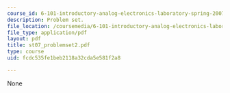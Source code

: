 ```yaml
---
course_id: 6-101-introductory-analog-electronics-laboratory-spring-2007
description: Problem set.
file_location: /coursemedia/6-101-introductory-analog-electronics-laboratory-spring-2007/fcdc535fe1beb2118a32cda5e581f2a8_st07_problemset2.pdf
file_type: application/pdf
layout: pdf
title: st07_problemset2.pdf
type: course
uid: fcdc535fe1beb2118a32cda5e581f2a8

---
```

None